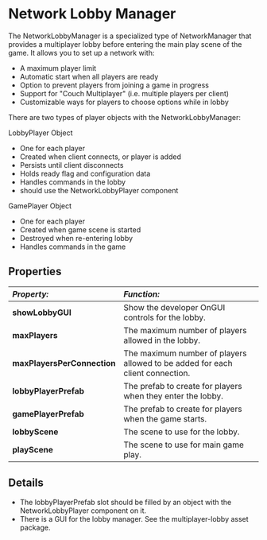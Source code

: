 Network Lobby Manager
=====================

The NetworkLobbyManager is a specialized type of NetworkManager that provides a multiplayer lobby before entering the main play scene of the game. It allows you to set up a network with:

* A maximum player limit
* Automatic start when all players are ready
* Option to prevent players from joining a game in progress
* Support for "Couch Multiplayer" (i.e. multiple players per client)
* Customizable ways for players to choose options while in lobby

There are two types of player objects with the NetworkLobbyManager:

LobbyPlayer Object

* One for each player
* Created when client connects, or player is added
* Persists until client disconnects
* Holds ready flag and configuration data
* Handles commands in the lobby
* should use the NetworkLobbyPlayer component

GamePlayer Object

* One for each player
* Created when game scene is started
* Destroyed when re-entering lobby
* Handles commands in the game


Properties
----------

|**_Property:_** |**_Function:_** |
|:---|:---|
|__showLobbyGUI__ |Show the developer OnGUI controls for the lobby. |
|__maxPlayers__ |The maximum number of players allowed in the lobby. |
|__maxPlayersPerConnection__ |The maximum number of players allowed to be added for each client connection. |
|__lobbyPlayerPrefab__ |The prefab to create for players when they enter the lobby. |
|__gamePlayerPrefab__ |The prefab to create for players when the game starts. |
|__lobbyScene__ |The scene to use for the lobby. |
|__playScene__ |The scene to use for main game play. |



Details
-------

* The lobbyPlayerPrefab slot should be filled by an object with the NetworkLobbyPlayer component on it.
* There is a GUI for the lobby manager. See the multiplayer-lobby asset package.